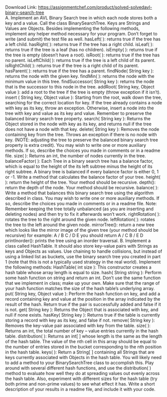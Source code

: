 Download Link: https://assignmentchef.com/product/solved-solvedavl-binary-search-tree
<br>
A. Implement an AVL Binary Search tree in which each node stores both a key and a value. Call the class BinarySearchTree. Keys are Strings and Values are Objects. Besides implementing the following methods, implement any helper method necessary for your program. Don’t forget to write (and submit) the test file as well. hasLeft( ): returns true if the tree has a left child. hasRight( ): returns true if the tree has a right child. isLeaf( ): returns true if the tree is a leaf (has no children). isEmpty( ): returns true if the tree is empty (doesn’t have a root). isRoot( ): returns true if the tree has no parent. isLeftChild( ): returns true if the tree is a left child of its parent. isRightChild( ): returns true if the tree is a right child of its parent. hasParent( ): returns true if the tree has a parent. findNode( String key ): returns the node with the given key. findMin( ): returns the node with the minimum value in this tree. findSuccessor( String key ): returns the node that is the successor to this node in the tree. addRoot( String key, Object value ): add a root to the tree if the tree is empty (throw exception if it isn’t). insert ( String key, Object value ): Starting from the root, walk down the tree, searching for the correct location for key. If the tree already contains a node with key as its key, throw an exception. Otherwise, insert a node into the tree with key and value as its key and value. Remember to preserve the balanced binary search tree property. search( String key ): Returns the Object stored in the node with key as its key, and returns null if the tree does not have a node with that key. delete( String key ): Removes the node containing key from the tree. Throws an exception if there is no node with key. (NOTE: adjusting the tree to preserve the balanced binary search tree property is extra credit). You may wish to write one or more auxiliary methods. If so, describe the choices you made in comments or in a readme file. size( ): Returns an int, the number of nodes currently in the tree. balanceFactor( ): Each Tree in a binary search tree has a balance factor, which is equal to the height of the its left subtree minus the height of its right subtree. A binary tree is balanced if every balance factor is either 0, 1 or -1. Write a method that calculates the balance factor of your tree. height( ): return the height of the tree. Your method should be recursive. depth(): return the depth of the node. Your method should be recursive. balance( ): Write a method that balances this binary search tree using the algorithm described in class. You may wish to write one or more auxiliary methods. If so, describe the choices you made in comments or in a readme file. Note: Remember keeping the tree totally unbalanced (as you are inserting and deleting nodes) and then try to fix it afterwards won’t work. rightRotation( ): rotates the tree to the right around the given node. leftRotation( ): rotates the tree to the left around the given node. mirrorTree(): return a new tree which looks like the mirror image of the given tree (your method should be recursive) for example: A /  B C /  D E you should return A /  C B /  E D printInorder(): prints the tree using an inorder traversal. B. Implement a class called HashTable. It should also store key-value pairs with Strings as keys and Objects as values. Use chaining to handle collisions, but instead of using a linked list as buckets, use the binary search tree you created in part 1 (note that this is not a typically used strategy in the real world). Implement the following methods: HashTable( int size ): This constructor creates a hash table whose array length is equal to size. hash( String string ): Perform some hash function on string and return an int. Don’t use the same function that we implement in class; make up your own. Make sure that the range of your hash function matches the size of the hash table’s underlying array. put( String key, Object value ): Perform the hash function on key, and add a record containing key and value at the position in the array indicated by the result of the hash. Return true if the pair is successfully added and false if it is not. get( String key ): Returns the Object that is associated with key, and null if none exists. hasKey( String key ): Returns true if the table is currently storing a record with key as its key, and false if not. remove( String key ): Removes the key-value pair associated with key from the table. size( ): Returns an int, the total number of key – value entries currently in the hash table. distribution( ): Returns an int[ ] whose length is the same as the length of the hash table. The value of the nth cell in this array should be equal to the number of entries stored in the bucket corresponding to the nth position in the hash table. keys( ): Return a String[ ] containing all Strings that are keys currently associated with Objects in the hash table. You will likely need to add a method to your BinarySearchTree class to accomplish this. Play around with several different hash functions, and use the distribution( ) method to evaluate how well they do at spreading values out evenly across the hash table. Also, experiment with different sizes for the hash table (try both prime and non-prime values) to see what effect it has. Write a short description of your results in a readme file, and include it with your code.